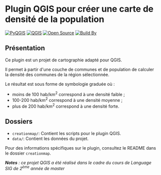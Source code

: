 # Plugin QGIS pour créer une carte de densité de la population

[![PyQGIS](https://img.shields.io/badge/PyQGIS-3.22%2B-blue.svg)](https://qgis.org/pyqgis)
[![QGIS](https://img.shields.io/badge/QGIS-3.22%2B-brightgreen.svg)](https://qgis.org)
[![Open Source](https://img.shields.io/badge/Open%20Source-Yes-brightgreen.svg)](LICENSE.md)
[![Build By](https://img.shields.io/badge/Build%20By-Althéa_Feuillet-orange.svg)](https://yourportfolio.com)


## Présentation

Ce plugin est un projet de cartographie adapté pour QGIS. 

Il permet à partir d'une couche de communes et de population de calculer la densité des communes de la région sélectionnée. 

Le résultat est sous forme de symbologie graduée où : 
- moins de 100 hab/km<sup>2</sup> correspond à une densité faible ;
- 100-200 hab/km<sup>2</sup> correspond à une densité moyenne ;
- plus de 200 hab/km<sup>2</sup> correspond à une densité forte.

## Dossiers

- `creationmap/`: Contient les scripts pour le plugin QGIS. 
- `data/`: Contient les données du projet.

Pour des informations spécifiques sur le plugin, consultez le README dans le dossier `creationmap`.

***Notes** : ce projet QGIS a été réalisé dans le cadre du cours de Language SIG de 2<sup>ème</sup> année de master*
